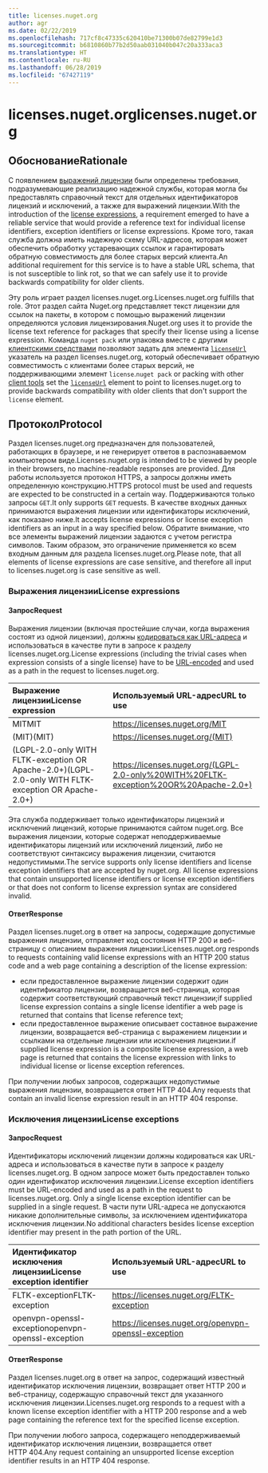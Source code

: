```yaml
---
title: licenses.nuget.org
author: agr
ms.date: 02/22/2019
ms.openlocfilehash: 717cf8c47335c620410be71300b07de82799e1d3
ms.sourcegitcommit: b6810860b77b2d50aab031040b047c20a333aca3
ms.translationtype: HT
ms.contentlocale: ru-RU
ms.lasthandoff: 06/28/2019
ms.locfileid: "67427119"
---
```

# <a name="licensesnugetorg"></a><span data-ttu-id="05a15-102">licenses.nuget.org</span><span class="sxs-lookup"><span data-stu-id="05a15-102">licenses.nuget.org</span></span>

## <a name="rationale"></a><span data-ttu-id="05a15-103">Обоснование</span><span class="sxs-lookup"><span data-stu-id="05a15-103">Rationale</span></span>

<span data-ttu-id="05a15-104">С появлением [выражений лицензии](../reference/nuspec.md#license) были определены требования, подразумевающие реализацию надежной службы, которая могла бы предоставлять справочный текст для отдельных идентификаторов лицензий и исключений, а также для выражений лицензии.</span><span class="sxs-lookup"><span data-stu-id="05a15-104">With the introduction of the [license expressions](../reference/nuspec.md#license), a requirement emerged to have a reliable service that would provide a reference text for individual license identifiers, exception identifiers or license expressions.</span></span>
<span data-ttu-id="05a15-105">Кроме того, такая служба должна иметь надежную схему URL-адресов, которая может обеспечить обработку устаревающих ссылок и гарантировать обратную совместимость для более старых версий клиента.</span><span class="sxs-lookup"><span data-stu-id="05a15-105">An additional requirement for this service is to have a stable URL schema, that is not susceptible to link rot, so that we can safely use it to provide backwards compatibility for older clients.</span></span>

<span data-ttu-id="05a15-106">Эту роль играет раздел licenses.nuget.org.</span><span class="sxs-lookup"><span data-stu-id="05a15-106">Licenses.nuget.org fulfills that role.</span></span> <span data-ttu-id="05a15-107">Этот раздел сайта Nuget.org представляет текст лицензии для ссылок на пакеты, в котором с помощью выражений лицензии определяются условия лицензирования.</span><span class="sxs-lookup"><span data-stu-id="05a15-107">Nuget.org uses it to provide the license text reference for packages that specify their license using a license expression.</span></span> <span data-ttu-id="05a15-108">Команда `nuget pack` или упаковка вместе с другими [клиентскими средствами](../install-nuget-client-tools.md) позволяют задать для элемента [`licenseUrl`](../reference/nuspec.md#licenseurl) указатель на раздел licenses.nuget.org, который обеспечивает обратную совместимость с клиентами более старых версий, не поддерживающими элемент `license`.</span><span class="sxs-lookup"><span data-stu-id="05a15-108">`nuget pack` or packing with other [client tools](../install-nuget-client-tools.md) set the [`licenseUrl`](../reference/nuspec.md#licenseurl) element to point to licenses.nuget.org to provide backwards compatibility with older clients that don't support the `license` element.</span></span>

## <a name="protocol"></a><span data-ttu-id="05a15-109">Протокол</span><span class="sxs-lookup"><span data-stu-id="05a15-109">Protocol</span></span>

<span data-ttu-id="05a15-110">Раздел licenses.nuget.org предназначен для пользователей, работающих в браузере, и не генерирует ответов в распознаваемом компьютером виде.</span><span class="sxs-lookup"><span data-stu-id="05a15-110">Licenses.nuget.org is intended to be viewed by people in their browsers, no machine-readable responses are provided.</span></span>
<span data-ttu-id="05a15-111">Для работы используется протокол HTTPS, а запросы должны иметь определенную конструкцию.</span><span class="sxs-lookup"><span data-stu-id="05a15-111">HTTPS protocol must be used and requests are expected to be constructed in a certain way.</span></span> <span data-ttu-id="05a15-112">Поддерживаются только запросы `GET`.</span><span class="sxs-lookup"><span data-stu-id="05a15-112">It only supports `GET` requests.</span></span>
<span data-ttu-id="05a15-113">В качестве входных данных принимаются выражения лицензии или идентификаторы исключений, как показано ниже.</span><span class="sxs-lookup"><span data-stu-id="05a15-113">It accepts license expressions or license exception identifiers as an input in a way specified below.</span></span> <span data-ttu-id="05a15-114">Обратите внимание, что все элементы выражений лицензии задаются с учетом регистра символов. Таким образом, это ограничение применяется ко всем входным данным для раздела licenses.nuget.org.</span><span class="sxs-lookup"><span data-stu-id="05a15-114">Please note, that all elements of license expressions are case sensitive, and therefore all input to licenses.nuget.org is case sensitive as well.</span></span>

### <a name="license-expressions"></a><span data-ttu-id="05a15-115">Выражения лицензии</span><span class="sxs-lookup"><span data-stu-id="05a15-115">License expressions</span></span>

#### <a name="request"></a><span data-ttu-id="05a15-116">Запрос</span><span class="sxs-lookup"><span data-stu-id="05a15-116">Request</span></span>

<span data-ttu-id="05a15-117">Выражения лицензии (включая простейшие случаи, когда выражения состоят из одной лицензии), должны [кодироваться как URL-адреса](https://tools.ietf.org/html/rfc3986#section-2.1) и использоваться в качестве пути в запросе к разделу licenses.nuget.org.</span><span class="sxs-lookup"><span data-stu-id="05a15-117">License expressions (including the trivial cases when expression consists of a single license) have to be [URL-encoded](https://tools.ietf.org/html/rfc3986#section-2.1) and used as a path in the request to licenses.nuget.org.</span></span>

| <span data-ttu-id="05a15-118">Выражение лицензии</span><span class="sxs-lookup"><span data-stu-id="05a15-118">License expression</span></span> | <span data-ttu-id="05a15-119">Используемый URL-адрес</span><span class="sxs-lookup"><span data-stu-id="05a15-119">URL to use</span></span> |
|:---|:---|
| <span data-ttu-id="05a15-120">MIT</span><span class="sxs-lookup"><span data-stu-id="05a15-120">MIT</span></span>                                                | <https://licenses.nuget.org/MIT> |
| <span data-ttu-id="05a15-121">(MIT)</span><span class="sxs-lookup"><span data-stu-id="05a15-121">(MIT)</span></span>                                              | <https://licenses.nuget.org/(MIT)> |
| <span data-ttu-id="05a15-122">(LGPL-2.0-only WITH FLTK-exception OR Apache-2.0+)</span><span class="sxs-lookup"><span data-stu-id="05a15-122">(LGPL-2.0-only WITH FLTK-exception OR Apache-2.0+)</span></span> | <https://licenses.nuget.org/(LGPL-2.0-only%20WITH%20FLTK-exception%20OR%20Apache-2.0+)> |

<span data-ttu-id="05a15-123">Эта служба поддерживает только идентификаторы лицензий и исключений лицензий, которые принимаются сайтом nuget.org. Все выражения лицензии, которые содержат неподдерживаемые идентификаторы лицензий или исключений лицензий, либо не соответствуют синтаксису выражения лицензии, считаются недопустимыми.</span><span class="sxs-lookup"><span data-stu-id="05a15-123">The service supports only license identifiers and license exception identifiers that are accepted by nuget.org. All license expressions that contain unsupported license identifiers or license exception identifiers or that does not conform to license expression syntax are considered invalid.</span></span>

#### <a name="response"></a><span data-ttu-id="05a15-124">Ответ</span><span class="sxs-lookup"><span data-stu-id="05a15-124">Response</span></span>

<span data-ttu-id="05a15-125">Раздел licenses.nuget.org в ответ на запросы, содержащие допустимые выражения лицензии, отправляет код состояния HTTP 200 и веб-страницу с описанием выражения лицензии:</span><span class="sxs-lookup"><span data-stu-id="05a15-125">Licenses.nuget.org responds to requests containing valid license expressions with an HTTP 200 status code and a web page containing a description of the license expression:</span></span>

* <span data-ttu-id="05a15-126">если предоставленное выражение лицензии содержит один идентификатор лицензии, возвращается веб-страница, которая содержит соответствующий справочный текст лицензии;</span><span class="sxs-lookup"><span data-stu-id="05a15-126">if supplied license expression contains a single license identifier a web page is returned that contains that license reference text;</span></span>
* <span data-ttu-id="05a15-127">если предоставленное выражение описывает составное выражение лицензии, возвращается веб-страница с выражением лицензии и ссылками на отдельные лицензии или исключения лицензии.</span><span class="sxs-lookup"><span data-stu-id="05a15-127">if supplied license expression is a composite license expression, a web page is returned that contains the license expression with links to individual license or license exception references.</span></span>

<span data-ttu-id="05a15-128">При получении любых запросов, содержащих недопустимые выражения лицензии, возвращается ответ HTTP 404.</span><span class="sxs-lookup"><span data-stu-id="05a15-128">Any requests that contain an invalid license expression result in an HTTP 404 response.</span></span>

### <a name="license-exceptions"></a><span data-ttu-id="05a15-129">Исключения лицензии</span><span class="sxs-lookup"><span data-stu-id="05a15-129">License exceptions</span></span>

#### <a name="request"></a><span data-ttu-id="05a15-130">Запрос</span><span class="sxs-lookup"><span data-stu-id="05a15-130">Request</span></span>

<span data-ttu-id="05a15-131">Идентификаторы исключений лицензии должны кодироваться как URL-адреса и использоваться в качестве пути в запросе к разделу licenses.nuget.org. В одном запросе может быть предоставлен только один идентификатор исключения лицензии.</span><span class="sxs-lookup"><span data-stu-id="05a15-131">License exception identifiers must be URL-encoded and used as a path in the request to licenses.nuget.org. Only a single license exception identifier can be supplied in a single request.</span></span> <span data-ttu-id="05a15-132">В части пути URL-адреса не допускаются никакие дополнительные символы, за исключением идентификатора исключения лицензии.</span><span class="sxs-lookup"><span data-stu-id="05a15-132">No additional characters besides license exception identifier may present in the path portion of the URL.</span></span>

| <span data-ttu-id="05a15-133">Идентификатор исключения лицензии</span><span class="sxs-lookup"><span data-stu-id="05a15-133">License exception identifier</span></span> | <span data-ttu-id="05a15-134">Используемый URL-адрес</span><span class="sxs-lookup"><span data-stu-id="05a15-134">URL to use</span></span> |
|:---|:---|
|<span data-ttu-id="05a15-135">FLTK-exception</span><span class="sxs-lookup"><span data-stu-id="05a15-135">FLTK-exception</span></span>            | <https://licenses.nuget.org/FLTK-exception> |
|<span data-ttu-id="05a15-136">openvpn-openssl-exception</span><span class="sxs-lookup"><span data-stu-id="05a15-136">openvpn-openssl-exception</span></span> | <https://licenses.nuget.org/openvpn-openssl-exception> |

#### <a name="response"></a><span data-ttu-id="05a15-137">Ответ</span><span class="sxs-lookup"><span data-stu-id="05a15-137">Response</span></span>

<span data-ttu-id="05a15-138">Раздел licenses.nuget.org в ответ на запрос, содержащий известный идентификатор исключения лицензии, возвращает ответ HTTP 200 и веб-страницу, содержащую справочный текст для указанного исключения лицензии.</span><span class="sxs-lookup"><span data-stu-id="05a15-138">Licenses.nuget.org responds to a request with a known license exception identifier with a HTTP 200 response and a web page containing the reference text for the specified license exception.</span></span>

<span data-ttu-id="05a15-139">При получении любого запроса, содержащего неподдерживаемый идентификатор исключения лицензии, возвращается ответ HTTP 404.</span><span class="sxs-lookup"><span data-stu-id="05a15-139">Any request containing an unsupported license exception identifier results in an HTTP 404 response.</span></span>
